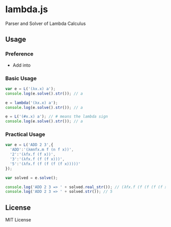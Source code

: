 # lambda.js

Parser and Solver of Lambda Calculus

## Usage

### Preference

- Add <script>path/to/lambda.js</script> into <head>

### Basic Usage

```javascript
var e = L('(λx.x) a');
console.log(e.solve().str()); // a

e = lambda('(λx.x) a');
console.log(e.solve().str()); // a

e = L('(#x.x) a'); // # means the lambda sign
console.log(e.solve().str()); // a
```

### Practical Usage

```javascript
var e = L('ADD 2 3',{
  'ADD':'(λmnfx.m f (n f x))',
  '2':'(λfx.f (f x))',
  '3':'(λfx.f (f (f x)))',
  '5':'(λfx.f (f (f (f (f x)))))'
});

var solved = e.solve();

console.log('ADD 2 3 => ' + solved.real_str()); // (λfx.f (f (f (f (f x)))))
console.log('ADD 2 3 => ' + solved.str()); // 5
```

## License

MIT License